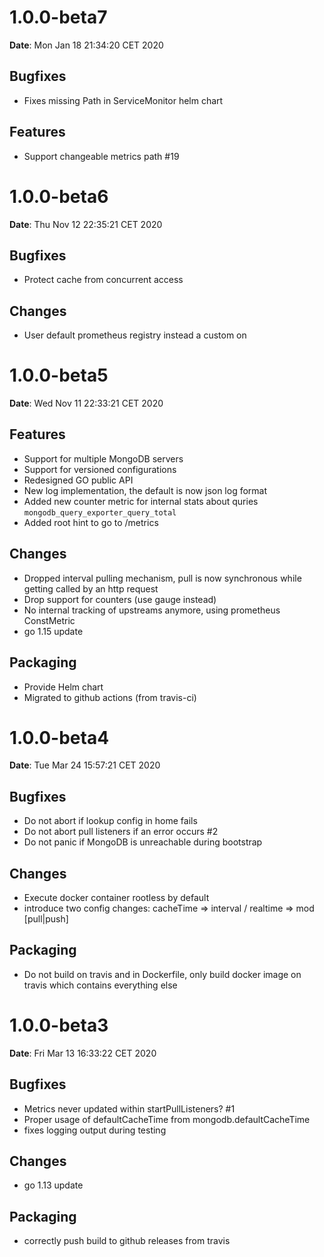 # 1.0.0-beta7
**Date**: Mon Jan 18 21:34:20 CET 2020

## Bugfixes
* Fixes missing Path in ServiceMonitor helm chart

## Features
* Support changeable metrics path #19


# 1.0.0-beta6
**Date**: Thu Nov 12 22:35:21 CET 2020

## Bugfixes
* Protect cache from concurrent access

## Changes
* User default prometheus registry instead a custom on


# 1.0.0-beta5
**Date**: Wed Nov 11 22:33:21 CET 2020

## Features
* Support for multiple MongoDB servers
* Support for versioned configurations
* Redesigned GO public API
* New log implementation, the default is now json log format
* Added new counter metric for internal stats about quries `mongodb_query_exporter_query_total`
* Added root hint to go to /metrics

## Changes
* Dropped interval pulling mechanism, pull is now synchronous while getting called by an http request
* Drop support for counters (use gauge instead)
* No internal tracking of upstreams anymore, using prometheus ConstMetric
* go 1.15 update

## Packaging
* Provide Helm chart
* Migrated to github actions (from travis-ci)


# 1.0.0-beta4
**Date**: Tue Mar 24 15:57:21 CET 2020

## Bugfixes
* Do not abort if lookup config in home fails
* Do not abort pull listeners if an error occurs #2
* Do not panic if MongoDB is unreachable during bootstrap

## Changes
* Execute docker container rootless by default
* introduce two config changes: cacheTime => interval / realtime => mod [pull|push]

## Packaging
* Do not build on travis and in Dockerfile, only build docker image on travis which contains everything else


# 1.0.0-beta3
**Date**: Fri Mar 13 16:33:22 CET 2020

## Bugfixes
* Metrics never updated within startPullListeners? #1
* Proper usage of defaultCacheTime from mongodb.defaultCacheTime
* fixes logging output during testing

## Changes
* go 1.13 update


## Packaging
* correctly push build to github releases from travis
